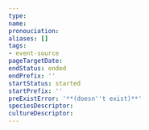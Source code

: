 ```yaml
---
type:
name:
pronouciation:
aliases: []
tags:
- event-source
pageTargetDate:
endStatus: ended
endPrefix: ''
startStatus: started
startPrefix: ''
preExistError: '**(doesn''t exist)**'
speciesDescriptor:
cultureDescriptor:
---
```

